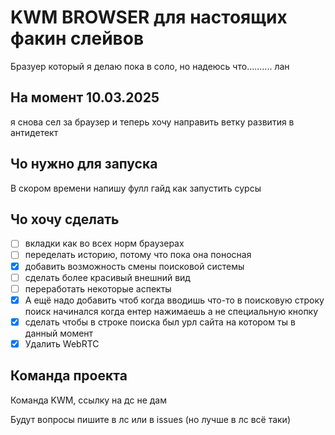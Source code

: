 # KWM BROWSER для настоящих факин слейвов
Бразуер который я делаю пока в соло, но надеюсь что.......... лан

## На момент 10.03.2025
я снова сел за браузер и теперь хочу направить ветку развития в антидетект



## Чо нужно для запуска
В скором времени напишу фулл гайд как запустить сурсы




## Чо хочу сделать
- [ ] вкладки как во всех норм браузерах 
- [ ] переделать историю, потому что пока она поносная
- [x] добавить возможность смены поисковой системы
- [ ] сделать более красивый внешний вид
- [ ] переработать некоторые аспекты
- [x] А ещё надо добавить чтоб когда вводишь что-то в поисковую строку поиск начинался когда ентер нажимаешь а не специальную кнопку 
- [x] сделать чтобы в строке поиска был урл сайта на котором ты в данный момент 
- [x] Удалить WebRTC

## Команда проекта
Команда KWM, ссылку на дс не дам

Будут вопросы пишите в лс или в issues (но лучше в лс всё таки)
